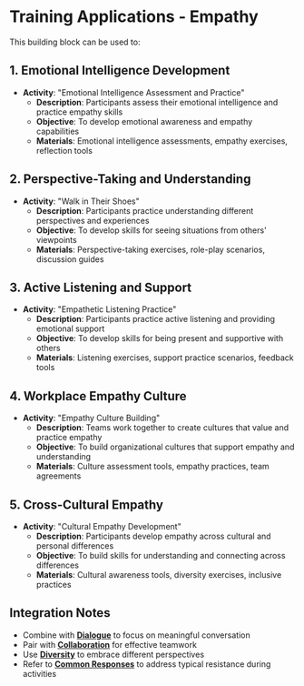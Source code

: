 # Training Applications - Empathy

This building block can be used to:

## 1. Emotional Intelligence Development
- **Activity**: "Emotional Intelligence Assessment and Practice"
  - **Description**: Participants assess their emotional intelligence and practice empathy skills
  - **Objective**: To develop emotional awareness and empathy capabilities
  - **Materials**: Emotional intelligence assessments, empathy exercises, reflection tools

## 2. Perspective-Taking and Understanding
- **Activity**: "Walk in Their Shoes"
  - **Description**: Participants practice understanding different perspectives and experiences
  - **Objective**: To develop skills for seeing situations from others' viewpoints
  - **Materials**: Perspective-taking exercises, role-play scenarios, discussion guides

## 3. Active Listening and Support
- **Activity**: "Empathetic Listening Practice"
  - **Description**: Participants practice active listening and providing emotional support
  - **Objective**: To develop skills for being present and supportive with others
  - **Materials**: Listening exercises, support practice scenarios, feedback tools

## 4. Workplace Empathy Culture
- **Activity**: "Empathy Culture Building"
  - **Description**: Teams work together to create cultures that value and practice empathy
  - **Objective**: To build organizational cultures that support empathy and understanding
  - **Materials**: Culture assessment tools, empathy practices, team agreements

## 5. Cross-Cultural Empathy
- **Activity**: "Cultural Empathy Development"
  - **Description**: Participants develop empathy across cultural and personal differences
  - **Objective**: To build skills for understanding and connecting across differences
  - **Materials**: Cultural awareness tools, diversity exercises, inclusive practices

## Integration Notes
- Combine with **[Dialogue](../dialogue/README.md)** to focus on meaningful conversation
- Pair with **[Collaboration](../collaboration/README.md)** for effective teamwork
- Use **[Diversity](../diversity/README.md)** to embrace different perspectives
- Refer to **[Common Responses](common-responses.md)** to address typical resistance during activities
